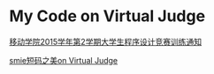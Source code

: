 # My Code on Virtual Judge

[移动学院2015学年第2学期大学生程序设计竞赛训练通知](http://smie.sysu.edu.cn/zh/2015-2th-acm/)

[smie短码之美on Virtual Judge](acm.hust.edu.cn/vjudge/contest/toListContest.action#contestType=0&contestRunningStatus=0&contestOpenness=0&title=smie短码之美&manager=)